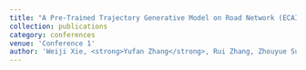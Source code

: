 ```yaml
---
title: "A Pre-Trained Trajectory Generative Model on Road Network (ECAI Under Review)"
collection: publications
category: conferences
venue: 'Conference 1'
author: 'Weiji Xie, <strong>Yufan Zhang</strong>, Rui Zhang, Zhouyue Sun, Tianyu Liu, Guanjie Zheng, Weinan Zhang, Zhenhui Li'
---
```


